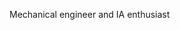 Mechanical engineer and IA enthusiast

<!---
CharlesTellier/CharlesTellier is a ✨ special ✨ repository because its `README.md` (this file) appears on your GitHub profile.
You can click the Preview link to take a look at your changes.
--->
